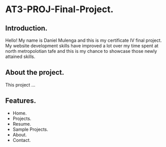 # AT3-PROJ-Final-Project.

## Introduction.

Hello! My name is Daniel Mulenga and this is my certificate IV final project. My website development skills have improved a lot over my time spent at north metropolotian tafe and this is my chance to showcase those newly attained skills.

## About the project.
This project ...

## Features.
* Home.
* Projects.
* Resume.
* Sample Projects.
* About.
* Contact.